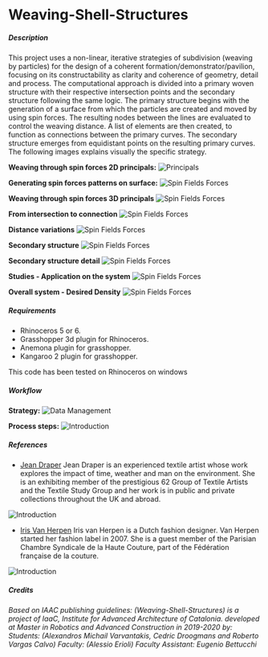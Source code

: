# Weaving-Shell-Structures

##### Description

This project uses a non-linear, iterative strategies of subdivision (weaving by particles) for the design of a coherent formation/demonstrator/pavilion, focusing on its constructability as clarity and
coherence of geometry, detail and process. The computational approach is divided into a primary woven structure with their respective intersection points and the secondary structure following the same logic. The primary structure begins with the generation of a surface from which the particles are created and moved by using spin forces. The resulting nodes between the lines are evaluated to control the weaving distance. A list of elements are then created, to function as connections between the primary curves. The secondary structure emerges from equidistant points on the resulting primary curves. The following images explains visually the specific strategy.

**Weaving through spin forces 2D principals:**
![Principals](./doc/Software_Web_Images6.jpg)

**Generating spin forces patterns on surface:**
![Spin Fields Forces](./doc/Software_Web_Images18.jpg)

**Weaving through spin forces 3D principals**
![Spin Fields Forces](./doc/Software_Web_Images20.jpg)

**From intersection to connection**
![Spin Fields Forces](./doc/Software_Web_Images22.jpg)

**Distance variations**
![Spin Fields Forces](./doc/Software_Web_Images23.jpg)

**Secondary structure**
![Spin Fields Forces](./doc/Software_Web_Images25.jpg)

**Secondary structure detail**
![Spin Fields Forces](./doc/Software_Web_Images30.jpg)

**Studies - Application on the system**
![Spin Fields Forces](./doc/Software_Web_Images31.jpg)

**Overall system -
Desired Density**
![Spin Fields Forces](./doc/Software_Web_Images34.jpg)

##### Requirements

* Rhinoceros 5 or 6.
* Grasshopper 3d plugin for Rhinoceros.
* Anemona plugin for grasshopper.
* Kangaroo 2 plugin for grasshopper.

This code has been tested on Rhinoceros on windows

##### Workflow
**Strategy:**
![Data Management](./doc/Software_Web_Images35.jpg)

**Process steps:**
![Introduction](./doc/Software_Web_Images2.jpg)

##### References

* [Jean Draper](https://www.amazon.co.uk/Stitch-Structure-Technique-three-dimensional-textiles/dp/1849941211)
Jean Draper is an experienced textile artist whose work explores the impact of time, weather and man on the environment. She is an exhibiting member of the prestigious 62 Group of Textile Artists and the Textile Study Group and her work is in public and private collections throughout the UK and abroad.

![Introduction](./doc/Jean_Drape1.jpg)

* [Iris Van Herpen](https://www.irisvanherpen.com/news/hypnosis-though-the-lens-of-albert-watson)
Iris van Herpen is a Dutch fashion designer. Van Herpen started her fashion label in 2007. She is a guest member of the Parisian Chambre Syndicale de la Haute Couture, part of the Fédération française de la couture.

![Introduction](./doc/Iris_Van_Herpen.jpg)



##### Credits
_Based on IAAC publishing guidelines:
(Weaving-Shell-Structures) is a project of IaaC, Institute for Advanced Architecture of Catalonia. developed at Master in Robotics and Advanced Construction in 2019-2020 by:
Students: (Alexandros Michail Varvantakis, Cedric Droogmans and Roberto Vargas Calvo)
Faculty: (Alessio Erioli)
Faculty Assistant: Eugenio Bettucchi_

